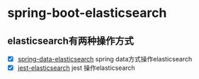 # spring-boot-elasticsearch

## elasticsearch有两种操作方式

 - [x] [spring-data-elasticsearch](./spring-boot-data-elasticsearch) spring data方式操作elasticsearch
 - [x] [jest-elasticsearch](./spring-boot-jest-elasticsearch) jest 操作elasticsearch